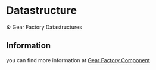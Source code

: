 # Datastructure
⚙️ Gear Factory Datastructures 

## Information 

you can find more information at [Gear Factory Component](https://gearfactory.github.io)
